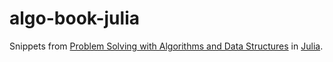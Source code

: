 algo-book-julia
===============
Snippets from [Problem Solving with Algorithms and Data Structures](http://interactivepython.org/runestone/static/pythonds/index.html) in [Julia](julialang.org).
